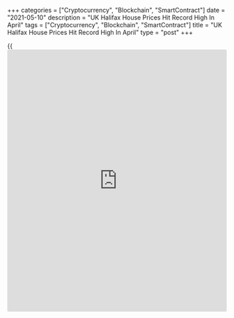 +++
categories = ["Cryptocurrency", "Blockchain", "SmartContract"]
date = "2021-05-10"
description = "UK Halifax House Prices Hit Record High In April"
tags = ["Cryptocurrency", "Blockchain", "SmartContract"]
title = "UK Halifax House Prices Hit Record High In April"
type = "post"
+++

{{<iframe id="large-banner" src="https://www.bounty.group/#slide=22.0" width="100%" height="600" scrolling="no" style="border: 0px solid rgb(216, 221, 230); border-radius: 3px;">}}

UK house prices reached a record high in April as stamp duty holiday
continued to provide impetus to the property market, data from Lloyds
Bank subsidiary Halifax and IHS Markit showed on Monday.

House prices grew 1.4 percent month-on-month in April, following a 1.1
percent rise in March. The average property was valued at GBP 258,204.

On a yearly basis, house prices growth accelerated to 8.2 percent from
6.5 percent a month ago. This was the highest annual rate in five years.

In three months to April, house prices were 0.9 percent higher than in
the preceding three months.

The stamp duty holiday magnified the shortage of available property for
sale as buyers aim to take advantage of the government scheme, Russell
Galley, Managing Director at Halifax, said. Nonetheless, the influence
of the stamp duty holiday will fade gradually over months ahead as it is
tapered out.

"There is growing optimism in the long-term outlook of the UK
[economy][1] as the vaccination programme continues at pace, yet we
remain cautious about the medium-term prospects of the housing market,"
Galley said.

"As we said in March, the current levels of uncertainty and potential
for higher unemployment as furlough support ends leads us to believe
that house price growth will slow to the end of the year," Galley added.

For comments and feedback [contact](https://www.playgroundfx.com/contact/): editorial@rtt[news](https://www.letsplayfx.com/blog/forex-news-website/).com

[Economic News][1]

 **What parts of the world are seeing the best (and worst) economic
performances lately? Click[here][2] to check out our [Econ Scorecard][2]
and find out! See up-to-the-moment [ranking](https://www.playgroundfx.com/blog/crypto-exchange-ranking/)s for the best and worst
performers in [GDP][2], [unemployment rate][3], [inflation][4] and much
more.**

   1. www.rtt[news](https://www.letsplayfx.com/blog/forex-news-website/).com/Content/EconomicNews.aspx
   2. www.rtt[news](https://www.letsplayfx.com/blog/forex-news-website/).com/economic-scorecard/world-rank/GDP/highest-performance.aspx
   3. www.rtt[news](https://www.letsplayfx.com/blog/forex-news-website/).com/economic-scorecard/world-rank/unemployment-rate/lowest-performance.aspx
   4. www.rtt[news](https://www.letsplayfx.com/blog/forex-news-website/).com/economic-scorecard/world-rank/CPI/highest-performance.aspx